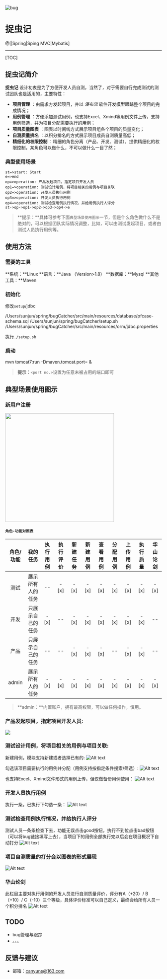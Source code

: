 ![bug](README/capture_bug.png)

# 捉虫记

@[|Spring|Sping MVC|Mybatis]

-------------------

[TOC]

## 捉虫记简介

**捉虫记** 设计初衷是为了方便开发人员自测，当然了，对于需要自行完成测试的测试团队也是适用的，主要特性：

- **项目管理** ：由需求方发起项目，并以 *瀑布流* 软件开发模型跟踪整个项目的完成情况；
- **用例管理** ：方便添加测试用例，也支持Excel、Xmind等用例文件上传，支持用例筛选，并为项目分配需要执行的用例；
- **项目质量图表** ：图表以时间线方式展示项目组各个项目的质量变化；
- **自测质量排名** ：以积分排名的方式展示项目成员自测质量高低；
- **精细化的权限控制** ：精细的角色分离（产品、开发、测试），提供精细化的权限控制，某角色可以做什么，不可以做什么一目了然；

### 典型使用场景
```flow
st=>start: Start
e=>end
op=>operation: 产品发起项目，指定项目开发人员
op1=>operation: 测试设计用例，将项目相关的用例与项目关联
op2=>operation: 开发人员执行用例
op3=>operation: 开发人员执行用例
op4=>operation: 测试检查用例执行情况，并给用例执行人评分
st->op->op1->op2->op3->op4->e
```


> **提示：**具体可参考下面`典型场景使用图示`一节，但是什么角色做什么不是绝对的，可以根据团队实际情况调整，比如，可以由测试发起项目，或者由测试人员执行用例等。



## 使用方法

### 需要的工具
**系统：**Linux
**语言：**Java （Version>1.8）
**数据库：**Mysql
**其他工具：**Maven

### 初始化
修改`setup`/jdbc


/Users/sunjun/spring/bugCatcher/src/main/resources/database/pfcase-schema.sql
/Users/sunjun/spring/bugCatcher/setup.sh
/Users/sunjun/spring/bugCatcher/src/main/resources/orm/jdbc.properties



执行`./setup.sh`

### 启动
mvn tomcat7:run -Dmaven.tomcat.port=<port no.> &
>**提示：**`<port no.>`设置为任意未被占用的端口即可

## 典型场景使用图示
### 新用户注册
<img src="README/new.jpeg" width="350">


#### `角色-功能对照表`
| 角色/功能 | 我的任务 | 执行用例 | 执行评价 | 新建任务 |  新建用例 | 查看用例 | 分配用例 | 上传用例 | 执行质量 | 华山论剑
| :-: | :-: | :-: | :-: | :-: | :-: | :-: | :-: | :-: | :-: | :-: |
| 测试 | 展示所有人的任务 |  --  | - [x]   | - [x]   | - [x]   |  - [x]  | - [x]  | - [x]   |  - [x]  |    - [x]  |
| 开发 | 只展示自己的任务 |- [x] |   --    |   - [x] | - [x]   |   - [x] |  - [x] |  - [x]  |   - [x] |   --     |
| 产品 | 只展示自己的任务 |  --  |  --     |  - [x]  |  - [x]  |   - [x] |  --    |   - [x] |  - [x]  |   --     |
| admin | 展示所有人的任务 |- [x]| - [x]  |   - [x] |  - [x]  | - [x]   |  - [x]  | - [x]  | - [x]   | - [x]  |
>**admin：**内置账户，拥有最高权限，可以做任何操作，慎用。

### 产品发起项目，指定项目开发人员:
<img src="README/new_task.jpeg">

### 测试设计用例，将项目相关的用例与项目关联:
新建用例，模块支持新建或者选择已有的:
![Alt text](README/new_case.jpeg)

勾选该项目需要执行的用例并分配（用例支持按指定条件搜索/筛选）:
![Alt text](README/fenpei.jpeg)

也支持Excel、Xmind文件形式的用例上传，但仅做备份用例使用：
![Alt text](README/upload.jpeg)


### 开发人员执行用例
执行一条，已执行下勾选一条：
![Alt text](README/my.jpeg)

### 测试检查用例执行情况，并给执行人评分
测试人员一条条检查下去，功能无误点击good按钮，执行不到位点击bad按钮（可以将bug链接填写上去），当项目下的用例全部执行完以后会在项目概况下自动打分
![Alt text](README/pingfen.jpeg)

### 项目自测质量的打分会以图表的形式展现
![Alt text](README/pic.jpeg)

### 华山论剑
此栏目主要对执行用例的开发人员进行自测质量评价，评分有A（+20）/ B（+10）/ C（-10）三个等级，具体评价标准可以自己定义，最终会给所有人员一个积分排名
![Alt text](README/jian.jpeg)

## TODO
- bug管理与跟踪
- 。。。

## 反馈与建议
- 邮箱：<canyuns@163.com>
